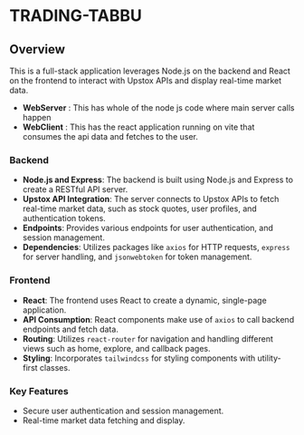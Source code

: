 # TRADING-TABBU

## Overview

This is a full-stack application leverages Node.js on the backend and React on the frontend to interact with Upstox APIs and display real-time market data.

- **WebServer** : This has whole of the node js code where main server calls happen
- **WebClient** : This has the react application running on vite that consumes the api data and fetches to the user.

### Backend

- **Node.js and Express**: The backend is built using Node.js and Express to create a RESTful API server.
- **Upstox API Integration**: The server connects to Upstox APIs to fetch real-time market data, such as stock quotes, user profiles, and authentication tokens.
- **Endpoints**: Provides various endpoints for user authentication, and session management.
- **Dependencies**: Utilizes packages like `axios` for HTTP requests, `express` for server handling, and `jsonwebtoken` for token management.

### Frontend

- **React**: The frontend uses React to create a dynamic, single-page application.
- **API Consumption**: React components make use of `axios` to call backend endpoints and fetch data.
- **Routing**: Utilizes `react-router` for navigation and handling different views such as home, explore, and callback pages.
- **Styling**: Incorporates `tailwindcss` for styling components with utility-first classes.

### Key Features

- Secure user authentication and session management.
- Real-time market data fetching and display.
